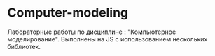 # Computer-modeling
Лабораторные работы по дисциплине : "Компьютерное моделирование".
Выполнены на JS с использованием нескольких библиотек.
